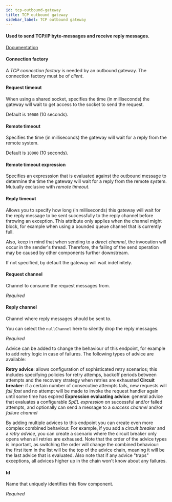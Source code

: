 ```yaml
---
id: tcp-outbound-gateway
title: TCP outbound gateway
sidebar_label: TCP outbound gateway
---
```

#### Used to send TCP/IP byte-messages and receive reply messages.
<a href="http://docs.spring.io/spring-integration/docs/2.1.x/reference/html/ip.html#tcp-gateways" target="_blank">Documentation</a>


#### Connection factory
A <i>TCP connection factory</i> is needed by an outbound gateway. The connection factory must be of <i>client</i>.

#### Request timeout
When using a shared socket, specifies the time (in milliseconds) the gateway will wait to get access to the socket to send the request.

Default is <code>10000</code> (10 seconds).

#### Remote timeout
Specifies the time (in milliseconds) the gateway will wait for a reply from the remote system.

Default is <code>10000</code> (10 seconds).

#### Remote timeout expression
Specifies an expresssion that is evaluated against the outbound message to determine the time the gateway will wait for a reply from the remote system. Mutually exclusive with <i>remote timeout</i>.

#### Reply timeout
Allows you to specify how long (in milliseconds) this gateway will wait for the reply message to be sent successfully to the reply channel before throwing an exception. This attribute only applies when the channel might block, for example when using a bounded queue channel that is currently full.

Also, keep in mind that when sending to a <i>direct channel</i>, the invocation will occur in the sender's thread. Therefore, the failing of the send operation may be caused by other components further downstream.

If not specified, by default the gateway will wait indefinitely.

#### Request channel
Channel to consume the request messages from.

<i>Required</i>

#### Reply channel
Channel where reply messages should be sent to.

You can select the <code>nullChannel</code> here to silently drop the reply messages.

<i>Required</i>


Advice can be added to change the behaviour of this endpoint, for example to add retry logic in case of failures. The following types of advice are available:

<b>Retry advice</b>: allows configuration of sophisticated retry scenarios; this includes specifying policies for retry attemps, backoff periods between attempts and the recovery strategy when retries are exhausted
<b>Circuit breaker</b>: if a certain number of consecutive attempts fails, new requests will <i>fail fast</i> and no attempt will be made to invoke the request handler again until some time has expired
<b>Expression evaluating advice</b>: general advice that evaluates a configurable <i>SpEL expression</i> on successful and/or failed attempts, and optionally can send a message to a <i>success channel</i> and/or <i>failure channel</i>

By adding multiple advices to this endpoint you can create even more complex combined behaviour. For example, if you add a <i>circuit breaker</i> and a <i>retry advice</i>, you can create a scenario where the circuit breaker only opens when all retries are exhaused. Note that the order of the advice types is important, as switching the order will change the combined behaviour: the first item in the list will be the top of the advice chain, meaning it will be the last advice that is evaluated. Also note that if any advice "traps" exceptions, all advices higher up in the chain won't know about any failures.

#### Id
Name that uniquely identifies this flow component.

<i>Required</i>

